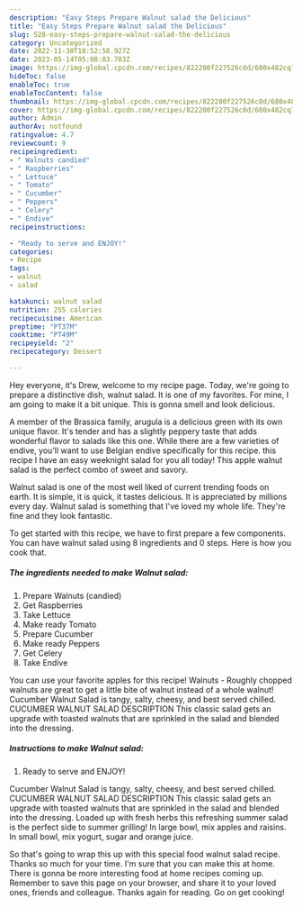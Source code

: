 ```yaml
---
description: "Easy Steps Prepare Walnut salad the Delicious"
title: "Easy Steps Prepare Walnut salad the Delicious"
slug: 528-easy-steps-prepare-walnut-salad-the-delicious
category: Uncategorized
date: 2022-11-30T18:52:58.927Z
date: 2023-05-14T05:08:03.703Z
image: https://img-global.cpcdn.com/recipes/822200f227526c0d/680x482cq70/walnut-salad-recipe-main-photo.jpg
hideToc: false
enableToc: true
enableTocContent: false
thumbnail: https://img-global.cpcdn.com/recipes/822200f227526c0d/680x482cq70/walnut-salad-recipe-main-photo.jpg
cover: https://img-global.cpcdn.com/recipes/822200f227526c0d/680x482cq70/walnut-salad-recipe-main-photo.jpg
author: Admin
authorAv: notfound
ratingvalue: 4.7
reviewcount: 9
recipeingredient:
- " Walnuts candied"
- " Raspberries"
- " Lettuce"
- " Tomato"
- " Cucumber"
- " Peppers"
- " Celery"
- " Endive"
recipeinstructions:

- "Ready to serve and ENJOY!"
categories:
- Recipe
tags:
- walnut
- salad

katakunci: walnut salad 
nutrition: 255 calories
recipecuisine: American
preptime: "PT37M"
cooktime: "PT49M"
recipeyield: "2"
recipecategory: Dessert

---
```



Hey everyone, it's Drew, welcome to my recipe page. Today, we're going to prepare a distinctive dish, walnut salad. It is one of my favorites. For mine, I am going to make it a bit unique. This is gonna smell and look delicious.

A member of the Brassica family, arugula is a delicious green with its own unique flavor. It&#39;s tender and has a slightly peppery taste that adds wonderful flavor to salads like this one. While there are a few varieties of endive, you&#39;ll want to use Belgian endive specifically for this recipe. this recipe I have an easy weeknight salad for you all today! This apple walnut salad is the perfect combo of sweet and savory.

Walnut salad is one of the most well liked of current trending foods on earth. It is simple, it is quick, it tastes delicious. It is appreciated by millions every day. Walnut salad is something that I've loved my whole life. They're fine and they look fantastic.


To get started with this recipe, we have to first prepare a few components. You can have walnut salad using 8 ingredients and 0 steps. Here is how you cook that.

<!--inarticleads1-->

##### The ingredients needed to make Walnut salad:

1. Prepare  Walnuts (candied)
1. Get  Raspberries
1. Take  Lettuce
1. Make ready  Tomato
1. Prepare  Cucumber
1. Make ready  Peppers
1. Get  Celery
1. Take  Endive


You can use your favorite apples for this recipe! Walnuts - Roughly chopped walnuts are great to get a little bite of walnut instead of a whole walnut! Cucumber Walnut Salad is tangy, salty, cheesy, and best served chilled. CUCUMBER WALNUT SALAD DESCRIPTION This classic salad gets an upgrade with toasted walnuts that are sprinkled in the salad and blended into the dressing. 

<!--inarticleads2-->

##### Instructions to make Walnut salad:


1. Ready to serve and ENJOY!

Cucumber Walnut Salad is tangy, salty, cheesy, and best served chilled. CUCUMBER WALNUT SALAD DESCRIPTION This classic salad gets an upgrade with toasted walnuts that are sprinkled in the salad and blended into the dressing. Loaded up with fresh herbs this refreshing summer salad is the perfect side to summer grilling! In large bowl, mix apples and raisins. In small bowl, mix yogurt, sugar and orange juice. 

So that's going to wrap this up with this special food walnut salad recipe. Thanks so much for your time. I'm sure that you can make this at home. There is gonna be more interesting food at home recipes coming up. Remember to save this page on your browser, and share it to your loved ones, friends and colleague. Thanks again for reading. Go on get cooking!
